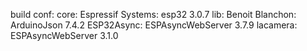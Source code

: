 build conf:
    core:
        Espressif Systems: esp32 3.0.7
    lib:
        Benoit Blanchon: ArduinoJson 7.4.2
        ESP32Async: ESPAsyncWebServer 3.7.9
        lacamera: ESPAsyncWebServer 3.1.0